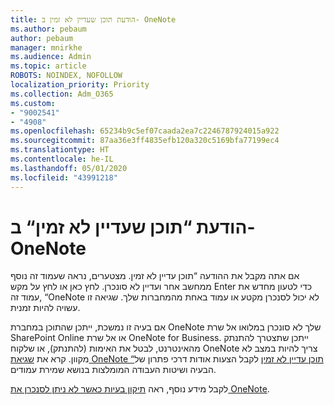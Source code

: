```yaml
---
title: הודעת תוכן שעדיין לא זמין ב- OneNote
ms.author: pebaum
author: pebaum
manager: mnirkhe
ms.audience: Admin
ms.topic: article
ROBOTS: NOINDEX, NOFOLLOW
localization_priority: Priority
ms.collection: Adm_O365
ms.custom:
- "9002541"
- "4908"
ms.openlocfilehash: 65234b9c5ef07caada2ea7c2246787924015a922
ms.sourcegitcommit: 87aa36e3ff4835efb120a320c5169bfa77199ec4
ms.translationtype: HT
ms.contentlocale: he-IL
ms.lasthandoff: 05/01/2020
ms.locfileid: "43991218"
---
```

# <a name="content-not-yet-available-message-in-onenote"></a>הודעת “תוכן שעדיין לא זמין“ ב- OneNote

אם אתה מקבל את ההודעה “תוכן עדיין לא זמין. מצטערים, נראה שעמוד זה נוסף ממחשב אחר ועדיין לא סונכרן. לחץ כאן או לחץ על מקש Enter כדי לטעון מחדש את עמוד זה, “OneNote לא יכול לסנכרן מקטע או עמוד באחת מהמחברות שלך. שגיאה זו עשויה להיות זמנית.

אם בעיה זו נמשכת, ייתכן שהתוכן במחברת OneNote שלך לא סונכרן במלואו אל שרת SharePoint Online או אל שרת OneNote for Business. ייתכן שתצטרך להתנתק מהאינטרנט, לבטל את האימות (להתנתק), או שלקוח OneNote צריך להיות במצב לא מקוון. קרא את [שגיאת OneNote “תוכן עדיין לא זמין](https://docs.microsoft.com/office/troubleshoot/onenote/onenote-error-content-not-yet-available) לקבל הצעות אודות דרכי פתרון של הבעיה ושיטות העבודה המומלצות בנושא שמירת עמודים.

לקבל מידע נוסף, ראה [תיקון בעיות כאשר לא ניתן לסנכרן את OneNote](https://support.office.com/article/Fix-issues-when-you-can-t-sync-OneNote-299495ef-66d1-448f-90c1-b785a6968d45).
